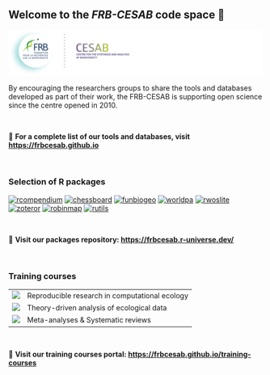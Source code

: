 ## Welcome to the **_FRB-CESAB_** code space :wave:

[![](https://raw.githubusercontent.com/frbcesab/.github/main/profile/banner-frbcesab_150dpi.png)](https://www.fondationbiodiversite.fr/en/about-the-foundation/le-cesab/)

By encouraging the researchers groups to share the tools and databases developed as part of their work, the FRB-CESAB is supporting open science since the centre opened in 2010.

<br/>

🔗 **For a complete list of our tools and databases, visit <https://frbcesab.github.io>**

<br/>

### Selection of R packages

[![rcompendium](https://github-readme-stats.vercel.app/api/pin?username=frbcesab&repo=rcompendium&border_color=121d2f&bg_color=0D1117&title_color=2f81f7&text_color=8B949E&icon_color=7d8590)](https://github.com/frbcesab/rcompendium)
[![chessboard](https://github-readme-stats.vercel.app/api/pin?username=frbcesab&repo=chessboard&border_color=121d2f&bg_color=0D1117&title_color=2f81f7&text_color=8B949E&icon_color=7d8590)](https://github.com/frbcesab/chessboard)
[![funbiogeo](https://github-readme-stats.vercel.app/api/pin?username=frbcesab&repo=funbiogeo&border_color=121d2f&bg_color=0D1117&title_color=2f81f7&text_color=8B949E&icon_color=7d8590)](https://github.com/frbcesab/funbiogeo)
[![worldpa](https://github-readme-stats.vercel.app/api/pin?username=frbcesab&repo=worldpa&border_color=121d2f&bg_color=0D1117&title_color=2f81f7&text_color=8B949E&icon_color=7d8590)](https://github.com/frbcesab/worldpa)
[![rwoslite](https://github-readme-stats.vercel.app/api/pin?username=frbcesab&repo=rwoslite&border_color=121d2f&bg_color=0D1117&title_color=2f81f7&text_color=8B949E&icon_color=7d8590)](https://github.com/frbcesab/rwoslite)
[![zoteror](https://github-readme-stats.vercel.app/api/pin?username=frbcesab&repo=zoteror&border_color=121d2f&bg_color=0D1117&title_color=2f81f7&text_color=8B949E&icon_color=7d8590)](https://github.com/frbcesab/zoteror)
[![robinmap](https://github-readme-stats.vercel.app/api/pin?username=frbcesab&repo=robinmap&border_color=121d2f&bg_color=0D1117&title_color=2f81f7&text_color=8B949E&icon_color=7d8590)](https://github.com/frbcesab/robinmap)
[![rutils](https://github-readme-stats.vercel.app/api/pin?username=frbcesab&repo=rutils&border_color=121d2f&bg_color=0D1117&title_color=2f81f7&text_color=8B949E&icon_color=7d8590)](https://github.com/frbcesab/rutils)

<br/>

🚀 **Visit our packages repository: <https://frbcesab.r-universe.dev/>**

<br/>

### Training courses

<table>
  <tr>
    <td>
      <a href="https://rdatatoolbox.github.io"><img src='https://frbcesab.github.io/training-courses/img/logo-rdatatoolbox_150dpi.png' width=150px></a>
    </td>
    <td>
      Reproducible research in computational ecology
    </td>
  </tr>
  <tr>
    <td>
      <a href="https://theodatasci.github.io"><img src='https://frbcesab.github.io/training-courses/img/logo-theodatasci_150dpi.png' width=150px></a>
    </td>
    <td>
      Theory-driven analysis of ecological data
    </td>
  </tr>
  <tr>
    <td>
      <a href="https://iteraturesynthesis.github.io"><img src='https://frbcesab.github.io/training-courses/img/logo-literaturesynthesis_150dpi.png' width=150px></a>
    </td>
    <td>
      Meta-analyses & Systematic reviews
    </td>
  </tr>
</table>

<br/>

🚀 **Visit our training courses portal: <https://frbcesab.github.io/training-courses>**

<br/>
